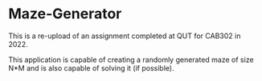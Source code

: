 # Maze-Generator
This is a re-upload of an assignment completed at QUT for CAB302 in 2022. 

This application is capable of creating a randomly generated maze of size N*M and is also capable of solving it (if possible).
